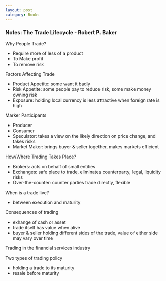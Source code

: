 ```yaml
---
layout: post
category: Books
---
```


### Notes: The Trade Lifecycle - Robert P. Baker

Why People Trade?
- Require more of less of a product
- To Make profit
- To remove risk

Factors Affecting Trade
- Product Appetite: some want it badly
- Risk Appetite: some people pay to reduce risk, some make money owning risk
- Exposure: holding local currency is less attractive when foreign rate is high

Marker Participants
- Producer
- Consumer
- Speculator: takes a view on the likely direction on price change, and takes risks
- Market Maker: brings buyer & seller together, makes markets efficient

How/Where Trading Takes Place?
- Brokers: acts on behalf of small entities
- Exchanges: safe place to trade, eliminates counterparty, legal, liquidity risks
- Over-the-counter: counter parties trade directly, flexible 

When is a trade live?
- between execution and maturity

Consequences of trading
- exhange of cash or asset
- trade itself has value when alive
- buyer & seller holding different sides of the trade, value of either side may vary over time

Trading in the financial services industry

Two types of trading policy
- holding a trade to its maturity
- resale before maturity




